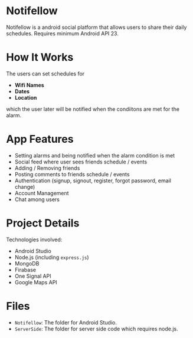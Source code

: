 # Notifellow
Notifellow is a android social platform that allows users to share their daily schedules. Requires minimum Android API 23.

# How It Works
The users can set schedules for
* __Wifi Names__
* __Dates__
* __Location__

which the user later will be notified when the condiitons are met for the alarm.

# App Features
* Setting alarms and being notified when the alarm condition is met
* Social feed where user sees friends schedule / events
* Adding / Removing friends
* Posting comments to friends schedule / events
* Authentication (signup, signout, register, forgot password, email change)
* Account Management 
* Chat among users
 
# Project Details
Technologies involved:
* Android Studio 
* Node.js (including `express.js`)
* MongoDB
* Firabase
* One Signal API
* Google Maps API

# Files
* `Notifellow`: The folder for Android Studio.
* `ServerSide`: The folder for server side code which requires node.js.
